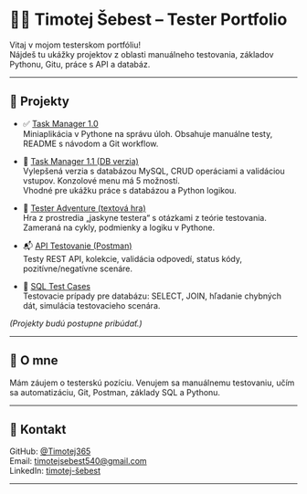 # 👨‍💻 Timotej Šebest – Tester Portfolio

Vitaj v mojom testerskom portfóliu!  
Nájdeš tu ukážky projektov z oblasti manuálneho testovania, základov Pythonu, Gitu, práce s API a databáz.

---

## 📂 Projekty

- ✅ [Task Manager 1.0](https://github.com/Timotej365/task-manager)  
  Miniaplikácia v Pythone na správu úloh. Obsahuje manuálne testy, README s návodom a Git workflow.

- 🚀 [Task Manager 1.1 (DB verzia)](https://github.com/Timotej365/TASK-MANAGER-1.1)  
  Vylepšená verzia s databázou MySQL, CRUD operáciami a validáciou vstupov. Konzolové menu má 5 možností.  
  Vhodné pre ukážku práce s databázou a Python logikou.

- 🧪 [Tester Adventure (textová hra)](https://github.com/Timotej365/tester-adventure)  
  Hra z prostredia „jaskyne testera“ s otázkami z teórie testovania. Zameraná na cykly, podmienky a logiku v Pythone.

- 📬 [API Testovanie (Postman)](https://github.com/Timotej365/api-testovanie)  
  Testy REST API, kolekcie, validácia odpovedí, status kódy, pozitívne/negatívne scenáre.

- 💾 [SQL Test Cases](https://github.com/Timotej365/sql-testy)  
  Testovacie prípady pre databázu: SELECT, JOIN, hľadanie chybných dát, simulácia testovacieho scenára.

*(Projekty budú postupne pribúdať.)*

---

## 📘 O mne

Mám záujem o testerskú pozíciu. Venujem sa manuálnemu testovaniu, učím sa automatizáciu, Git, Postman, základy SQL a Pythonu.

---

## 📇 Kontakt

GitHub: [@Timotej365](https://github.com/Timotej365)  
Email: timotejsebest540@gmail.com  
LinkedIn: [timotej-šebest](http://linkedin.com/in/timotej-šebest-94b513356)


---
